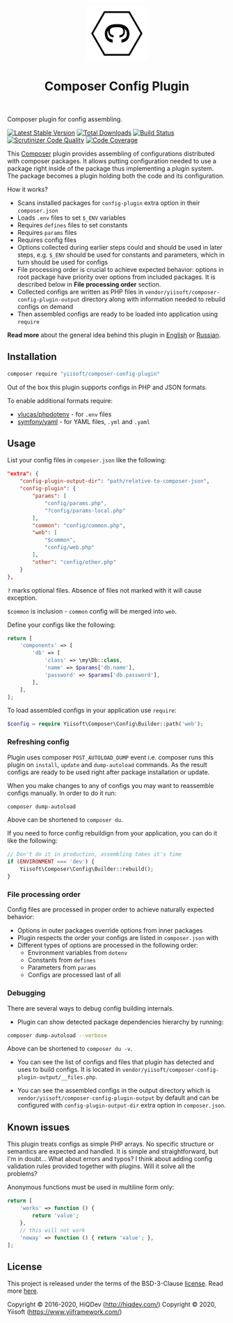 <p align="center">    
    <img src="logo.png" height="126px">
    <h1 align="center">Composer Config Plugin</h1>
    <br>
</p>

Composer plugin for config assembling.

[![Latest Stable Version](https://poser.pugx.org/yiisoft/composer-config-plugin/v/stable)](https://packagist.org/packages/yiisoft/composer-config-plugin)
[![Total Downloads](https://poser.pugx.org/yiisoft/composer-config-plugin/downloads)](https://packagist.org/packages/yiisoft/composer-config-plugin)
[![Build Status](https://travis-ci.com/yiisoft/composer-config-plugin.svg?branch=master)](https://travis-ci.com/yiisoft/composer-config-plugin)
[![Scrutinizer Code Quality](https://scrutinizer-ci.com/g/yiisoft/composer-config-plugin/badges/quality-score.png?b=master)](https://scrutinizer-ci.com/g/yiisoft/composer-config-plugin/?branch=master)
[![Code Coverage](https://scrutinizer-ci.com/g/yiisoft/composer-config-plugin/badges/coverage.png?b=master)](https://scrutinizer-ci.com/g/yiisoft/composer-config-plugin/?branch=master)

This [Composer] plugin provides assembling
of configurations distributed with composer packages.
It allows putting configuration needed to use a package right inside of
the package thus implementing a plugin system. The package becomes a plugin
holding both the code and its configuration.

How it works?

- Scans installed packages for `config-plugin` extra option in their
  `composer.json`
- Loads `.env` files to set `$_ENV` variables
- Requires `defines` files to set constants
- Requires `params` files
- Requires config files
- Options collected during earlier steps could and should be used in later
  steps, e.g. `$_ENV` should be used for constants and parameters, which
  in turn should be used for configs
- File processing order is crucial to achieve expected behavior: options
  in root package have priority over options from included packages. It is described
  below in **File processing order** section.
- Collected configs are written as PHP files in
  `vendor/yiisoft/composer-config-plugin-output`
  directory along with information needed to rebuild configs on demand
- Then assembled configs are ready to be loaded into application using `require`

**Read more** about the general idea behind this plugin in [English] or
[Russian].

[composer]: https://getcomposer.org/
[English]:  https://hiqdev.com/pages/articles/app-organization
[Russian]:  https://habrahabr.ru/post/329286/

## Installation

```sh
composer require "yiisoft/composer-config-plugin"
```

Out of the box this plugin supports configs in PHP and JSON formats.

To enable additional formats require:

- [vlucas/phpdotenv] - for `.env` files
- [symfony/yaml] - for YAML files, `.yml` and `.yaml`

[vlucas/phpdotenv]: https://github.com/vlucas/phpdotenv
[symfony/yaml]: https://github.com/symfony/yaml

## Usage

List your config files in `composer.json` like the following:

```json
"extra": {
    "config-plugin-output-dir": "path/relative-to-composer-json",
    "config-plugin": {
        "params": [
            "config/params.php",
            "?config/params-local.php"
        ],
        "common": "config/common.php",
        "web": [
            "$common",
            "config/web.php"
        ],
        "other": "config/other.php"
    }
},
```

`?` marks optional files. Absence of files not marked with it will cause exception.

`$common` is inclusion - `common` config will be merged into `web`.

Define your configs like the following:

```php
return [
    'components' => [
        'db' => [
            'class' => \my\Db::class,
            'name' => $params['db.name'],
            'password' => $params['db.password'],
        ],
    ],
];
```

To load assembled configs in your application use `require`:

```php
$config = require Yiisoft\Composer\Config\Builder::path('web');
```

### Refreshing config

Plugin uses composer `POST_AUTOLOAD_DUMP` event i.e. composer runs this plugin on `install`, `update` and `dump-autoload`
commands. As the result configs are ready to be used right after package installation or update.

When you make changes to any of configs you may want to reassemble configs manually. In order to do it run:

```sh
composer dump-autoload
```

Above can be shortened to `composer du`.

If you need to force config rebuildign from your application, you can do it like the following:

```php
// Don't do it in production, assembling takes it's time
if (ENVIRONMENT === 'dev') {
    Yiisoft\Composer\Config\Builder::rebuild();
}
```

### File processing order

Config files are processed in proper order to achieve naturally expected
behavior:

- Options in outer packages override options from inner packages
- Plugin respects the order your configs are listed in `composer.json` with
- Different types of options are processed in the following order:
    - Environment variables from `dotenv`
    - Constants from `defines`
    - Parameters from `params`
    - Configs are processed last of all

### Debugging

There are several ways to debug config building internals.

- Plugin can show detected package dependencies hierarchy by running:

```sh
composer dump-autoload --verbose
```

Above can be shortened to `composer du -v`.

- You can see the list of configs and files that plugin has detected and uses
to build configs. It is located in `vendor/yiisoft/composer-config-plugin-output/__files.php`.

- You can see the assembled configs in the output directory which is
`vendor/yiisoft/composer-config-plugin-output` by default and can be configured
with `config-plugin-output-dir` extra option in `composer.json`.

## Known issues

This plugin treats configs as simple PHP arrays. No specific
structure or semantics are expected and handled.
It is simple and straightforward, but I'm in doubt...
What about errors and typos?
I think about adding config validation rules provided together with
plugins. Will it solve all the problems?

Anonymous functions must be used in multiline form only:

```php
return [
    'works' => function () {
        return 'value';
    },
    // this will not work
    'noway' => function () { return 'value'; },
];
```

## License

This project is released under the terms of the BSD-3-Clause [license](LICENSE).
Read more [here](http://choosealicense.com/licenses/bsd-3-clause).

Copyright © 2016-2020, HiQDev (http://hiqdev.com/)
Copyright © 2020, Yiisoft (https://www.yiiframework.com/)

